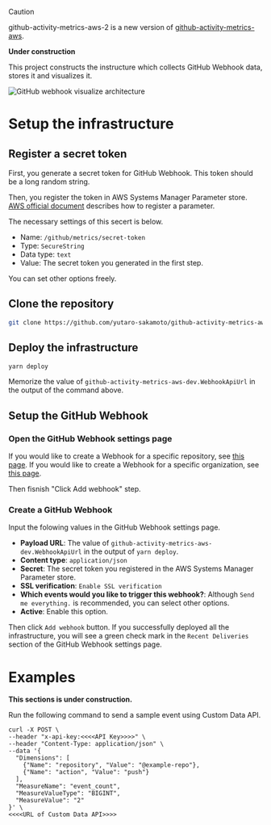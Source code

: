 > [!CAUTION]
> github-activity-metrics-aws-2 is a new version of [github-activity-metrics-aws](https://github.com/yutaro-sakamoto/github-activity-metrics-aws).



**Under construction**

This project constructs the instructure which collects GitHub Webhook data, stores it and visualizes it.

![GitHub webhook visualize architecture](asset/github_webhook_visualize_architecture.drawio.png)

# Setup the infrastructure

## Register a secret token

First, you generate a secret token for GitHub Webhook.
This token should be a long random string.

Then, you register the token in AWS Systems Manager Parameter store.
[AWS official document](https://docs.aws.amazon.com/ja_jp/systems-manager/latest/userguide/sysman-paramstore-su-create.html) describes how to register a parameter.

The necessary settings of this secert is below.

- Name: `/github/metrics/secret-token`
- Type: `SecureString`
- Data type: `text`
- Value: The secret token you generated in the first step.

You can set other options freely.

## Clone the repository

```bash
git clone https://github.com/yutaro-sakamoto/github-activity-metrics-aws
```

## Deploy the infrastructure

```bash
yarn deploy
```

Memorize the value of `github-activity-metrics-aws-dev.WebhookApiUrl` in the output of the command above.

## Setup the GitHub Webhook

### Open the GitHub Webhook settings page

If you would like to create a Webhook for a specific repository, see [this page](https://docs.github.com/en/webhooks/using-webhooks/creating-webhooks#creating-a-repository-webhook).
If you would like to create a Webhook for a specific organization, see [this page](https://docs.github.com/en/webhooks/using-webhooks/creating-webhooks#creating-an-organization-webhook).

Then fisnish "Click Add webhook" step.

### Create a GitHub Webhook

Input the folowing values in the GitHub Webhook settings page.

- **Payload URL**: The value of `github-activity-metrics-aws-dev.WebhookApiUrl` in the output of `yarn deploy`.
- **Content type**: `application/json`
- **Secret**: The secret token you registered in the AWS Systems Manager Parameter store.
- **SSL verification**: `Enable SSL verification`
- **Which events would you like to trigger this webhook?**: Although `Send me everything.` is recommended, you can select other options.
- **Active**: Enable this option.

Then click `Add webhook` button.
If you successfully deployed all the infrastructure, you will see a green check mark in the `Recent Deliveries` section of the GitHub Webhook settings page.

# Examples

**This sections is under construction.**

Run the following command to send a sample event using Custom Data API.

```
curl -X POST \
--header "x-api-key:<<<<API Key>>>>" \
--header "Content-Type: application/json" \
--data '{
  "Dimensions": [
    {"Name": "repository", "Value": "@example-repo"},
    {"Name": "action", "Value": "push"}
  ],
  "MeasureName": "event_count",
  "MeasureValueType": "BIGINT",
  "MeasureValue": "2"
}' \
<<<<URL of Custom Data API>>>>
```
